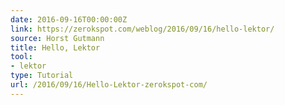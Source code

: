 ```yaml
---
date: 2016-09-16T00:00:00Z
link: https://zerokspot.com/weblog/2016/09/16/hello-lektor/
source: Horst Gutmann
title: Hello, Lektor
tool:
- lektor
type: Tutorial
url: /2016/09/16/Hello-Lektor-zerokspot-com/
---
```


